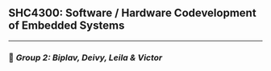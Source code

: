 ## SHC4300: Software / Hardware Codevelopment of Embedded Systems

---

### :rocket: *Group 2: Biplav, Deivy, Leila & Victor*

